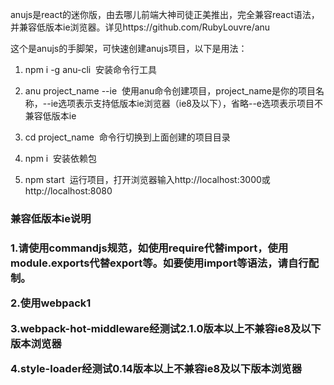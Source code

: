 anujs是react的迷你版，由去哪儿前端大神司徒正美推出，完全兼容react语法，并兼容低版本ie浏览器。详见https://github.com/RubyLouvre/anu

这个是anujs的手脚架，可快速创建anujs项目，以下是用法：
1. npm i -g anu-cli
  安装命令行工具
  
2. anu project_name --ie
  使用anu命令创建项目，project_name是你的项目名称，--ie选项表示支持低版本ie浏览器（ie8及以下），省略--e选项表示项目不兼容低版本ie
  
3. cd project_name
  命令行切换到上面创建的项目目录

4. npm i
  安装依赖包

5. npm start
  运行项目，打开浏览器输入http://localhost:3000或http://localhost:8080



<h3>兼容低版本ie说明<h3>
<p>
1.请使用commandjs规范，如使用require代替import，使用module.exports代替export等。如要使用import等语法，请自行配制。
 </p>
 <p>
2.使用webpack1
 </p>
 <p>
3.webpack-hot-middleware经测试2.1.0版本以上不兼容ie8及以下版本浏览器
 </p>
 <p>
4.style-loader经测试0.14版本以上不兼容ie8及以下版本浏览器
 </p>

